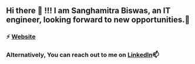 
## Hi there 👋 !!! I am Sanghamitra Biswas, an IT engineer, looking forward to new opportunities.🌟

### ⚡ [Website](https://sanghamitrabiswas.com)
### Alternatively, You can reach out to me on [LinkedIn](https://www.linkedin.com/in/sanghamitra-biswas/)📫

<!--
**sangy987/sangy987** is a ✨ _special_ ✨ repository because its `README.md` (this file) appears on your GitHub profile.

Here are some ideas to get you started:

- 🔭 I’m currently working on ...
- 🌱 I’m currently learning ...
- 👯 I’m looking to collaborate on ...
- 🤔 I’m looking for help with ...
- 💬 Ask me about ...
- 📫 How to reach me: ...
- 😄 Pronouns: ...
- ⚡ Fun fact: ...
-->
